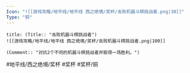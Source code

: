 ```yaml
---
Icon: "![[游戏攻略/地平线/地平线 西之绝境/奖杯/击败机器斗棋挑战者.png|30]]"
Type: "铜"
---
```

```ad-common-bronze-trophy
title: (Title:: "击败机器斗棋挑战者")
![[游戏攻略/地平线/地平线 西之绝境/奖杯/击败机器斗棋挑战者.png|100]]

(Comment:: "对抗2个不同的机器斗棋挑战者并取得一场胜利。")
```

#地平线/西之绝境/奖杯 #奖杯 #奖杯/铜

